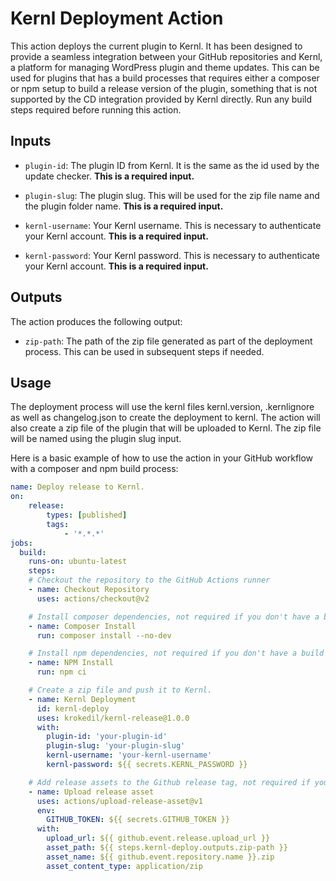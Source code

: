 # Kernl Deployment Action

This action deploys the current plugin to Kernl. It has been designed to provide a seamless integration between your GitHub repositories and Kernl, a platform for managing WordPress plugin and theme updates. This can be used for plugins that has a build processes that requires either a composer or npm setup to build a release version of the plugin, something that is not supported by the CD integration provided by Kernl directly. Run any build steps required before running this action.

## Inputs

- `plugin-id`: The plugin ID from Kernl. It is the same as the id used by the update checker. **This is a required input.**

- `plugin-slug`: The plugin slug. This will be used for the zip file name and the plugin folder name. **This is a required input.**

- `kernl-username`: Your Kernl username. This is necessary to authenticate your Kernl account. **This is a required input.**

- `kernl-password`: Your Kernl password. This is necessary to authenticate your Kernl account. **This is a required input.**

## Outputs

The action produces the following output:

- `zip-path`: The path of the zip file generated as part of the deployment process. This can be used in subsequent steps if needed.

## Usage

The deployment process will use the kernl files kernl.version, .kernlignore as well as changelog.json to create the deployment to kernl. The action will also create a zip file of the plugin that will be uploaded to Kernl. The zip file will be named using the plugin slug input.

Here is a basic example of how to use the action in your GitHub workflow with a composer and npm build process:

```yaml
name: Deploy release to Kernl.
on:
    release:
        types: [published]
        tags:
            - '*.*.*'
jobs:
  build:
    runs-on: ubuntu-latest
    steps:
    # Checkout the repository to the GitHub Actions runner
    - name: Checkout Repository
      uses: actions/checkout@v2

    # Install composer dependencies, not required if you don't have a build process that requires composer.
    - name: Composer Install
      run: composer install --no-dev

    # Install npm dependencies, not required if you don't have a build process that requires npm.
    - name: NPM Install
      run: npm ci

    # Create a zip file and push it to Kernl.
    - name: Kernl Deployment
      id: kernl-deploy
      uses: krokedil/kernl-release@1.0.0
      with:
        plugin-id: 'your-plugin-id'
        plugin-slug: 'your-plugin-slug'
        kernl-username: 'your-kernl-username'
        kernl-password: ${{ secrets.KERNL_PASSWORD }}

    # Add release assets to the Github release tag, not required if you don't want to add the zip file to the release tag, or you are not triggering the action on a release tag.
    - name: Upload release asset
      uses: actions/upload-release-asset@v1
      env:
        GITHUB_TOKEN: ${{ secrets.GITHUB_TOKEN }}
      with:
        upload_url: ${{ github.event.release.upload_url }}
        asset_path: ${{ steps.kernl-deploy.outputs.zip-path }}
        asset_name: ${{ github.event.repository.name }}.zip
        asset_content_type: application/zip
